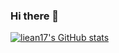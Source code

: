 ### Hi there 👋

[![liean17's GitHub stats](https://github-readme-stats.vercel.app/api?username=anuraghazra)](https://github.com/anuraghazra/github-readme-stats)

<!--
**liean17/liean17** is a ✨ _special_ ✨ repository because its `README.md` (this file) appears on your GitHub profile.

Here are some ideas to get you started:

- 🔭 I’m currently working on ...
- 🌱 I’m currently learning ...
- 👯 I’m looking to collaborate on ...
- 🤔 I’m looking for help with ...
- 💬 Ask me about ...
- 📫 How to reach me: ...
- 😄 Pronouns: ...
- ⚡ Fun fact: ...
-->

